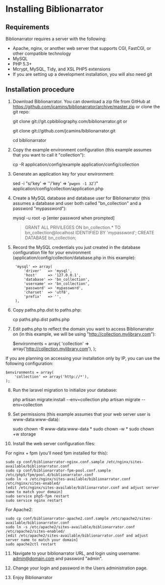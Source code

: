 Installing Biblionarrator
=========================

Requirements
------------

Biblionarrator requires a server with the following:

* Apache, nginx, or another web server that supports CGI, FastCGI, or
  other compatible technology
* MySQL
* PHP 5.3+
* Mcrypt, MySQL, Tidy, and XSL PHP5 extensions
* If you are setting up a development installation, you will also need
  git

Installation procedure
----------------------

1) Download Biblionarrator. You can download a zip file from GitHub at
   https://github.com/jcamins/biblionarrator/archive/master.zip or
   clone the git repo:

    git clone git://git.cpbibliography.com/biblionarrator.git
or

    git clone git://github.com/jcamins/biblionarrator.git

    cd biblionarrator

2) Copy the example environment configuration (this example assumes
   that you want to call it "collection"):

    cp -R application/config/example application/config/collection

3) Generate an application key for your environment:

    sed -i "s/'key' => ''/'key' => '`pwgen -1 32`'/" application/config/collection/application.php

4) Create a MySQL database and database user for Biblionarrator (this
   assumes a database and user both called "bn_collection" and a password
   "mypassword"):

    mysql -u root -p
    [enter password when prompted]

    > GRANT ALL PRIVILEGES ON bn_collection.* TO bn_collection@localhost IDENTIFIED BY 'mypassword';
    > CREATE DATABASE bn_collection;

5) Record the MySQL credentials you just created in the database configuration
   file for your environment (application/config/collection/database.php in
   this example):

		'mysql' => array(
			'driver'   => 'mysql',
			'host'     => '127.0.0.1',
			'database' => 'bn_collection',
			'username' => 'bn_collection',
			'password' => 'mypassword',
			'charset'  => 'utf8',
			'prefix'   => '',
		),

6) Copy paths.php.dist to paths.php:

    cp paths.php.dist paths.php

7) Edit paths.php to reflect the domain you want to access Biblionarrator on
   (in this example, we will be using "http://collection.mylibrary.com"):

    $environments = array(
	    'collection' => array('http://collection.mylibrary.com'),
    );

If you are planning on accessing your installation only by IP, you can use the
following configuration:

    $environments = array(
	    'collection' => array('http://*'),
    );

8) Run the laravel migration to initialize your database:

    php artisan migrate:install --env=collection
    php artisan migrate --env=collection

9) Set permissions (this example assumes that your web server user
   is www-data:www-data):

    sudo chown -R www-data:www-data *
    sudo chown -w *
    sudo chown +w storage

10) Install the web server configuration files:

For nginx + fpm (you'll need fpm installed for this):

    sudo cp conf/biblionarrator-nginx.conf.sample /etc/nginx/sites-available/biblionarrator.conf
    sudo cp conf/biblionarrator-fpm-pool.conf.sample /etc/php5/fpm/pool.d/biblionarrator.conf
    sudo ln -s /etc/nginx/sites-available/biblionarrator.conf /etc/nginx/sites-enabled/
    [edit /etc/nginx/sites-available/biblionarrator.conf and adjust server name to match your domain]
    sudo service php5-fpm restart
    sudo service nginx restart

For Apache2:

    sudo cp conf/biblionarrator-apache2.conf.sample /etc/apache2/sites-available/biblionarrator.conf
    sudo ln -s /etc/apache2/sites-available/biblionarrator.conf /etc/apache2/sites-enabled/
    [edit /etc/apache2/sites-available/biblionarrator.conf and adjust server name to match your domain]
    sudo apache2ctl restart

11) Navigate to your biblionarrator URL, and login using username: admin@domain.com and password "admin".

12) Change your login and password in the Users administration page.

13) Enjoy Biblionarrator

